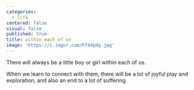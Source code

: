 ```yaml
---
categories:
  - life
centered: false
visual: false
published: true
title: within each of us
image: 'https://i.imgur.com/Ff44pHy.jpg'
---
```

There will always be 
a little boy or girl 
within each of us. 

When we learn to connect with them, 
there will be a lot of joyful play 
and exploration, 
and also an end 
to a lot of suffering.
